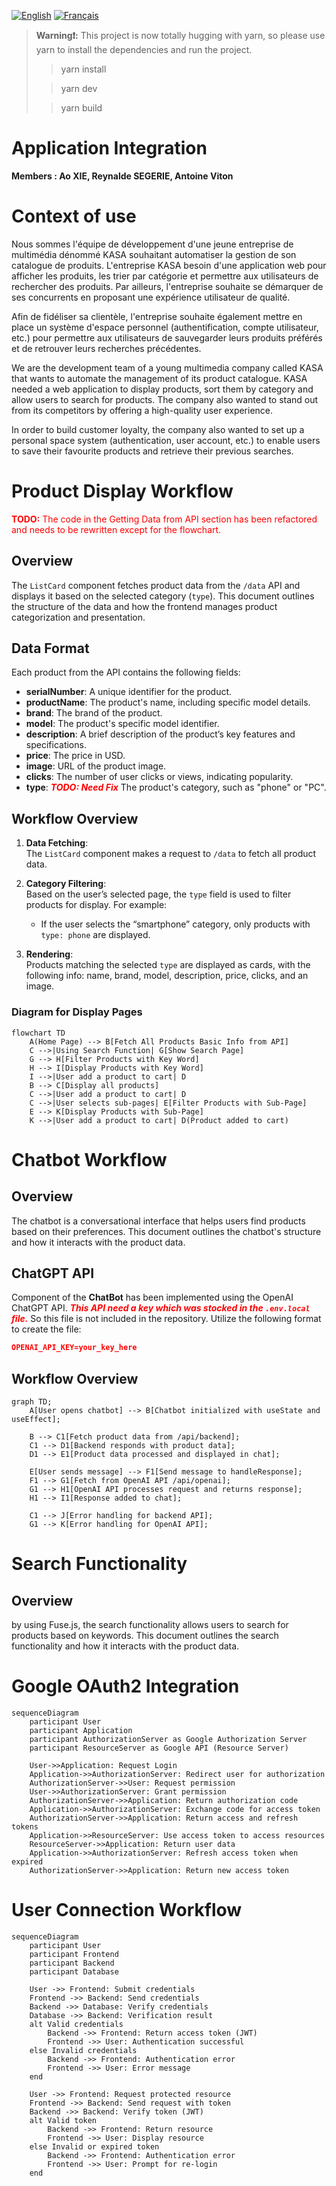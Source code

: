 [![English](https://cdn3.iconfinder.com/data/icons/142-mini-country-flags-16x16px/32/flag-usa2x.png)](/README.md)
[![Français](https://cdn3.iconfinder.com/data/icons/142-mini-country-flags-16x16px/32/flag-france2x.png)](/README/README_fr_FR.md)


> **Warning❗️:** This project is now totally hugging with yarn, so please use yarn to install the dependencies and run the project.
>> yarn install
>
>> yarn dev
>
>> yarn build

# Application Integration
**Members : Ao XIE, Reynalde SEGERIE, Antoine Viton**

# Context of use
Nous sommes l'équipe de développement d'une jeune entreprise de multimédia dénommé KASA souhaitant automatiser la gestion de son catalogue de produits. L'entreprise KASA besoin d'une application web pour afficher les produits, les trier par catégorie et permettre aux utilisateurs de rechercher des produits.
Par ailleurs, l'entreprise souhaite se démarquer de ses concurrents en proposant une expérience utilisateur de qualité.

Afin de fidéliser sa clientèle, l'entreprise souhaite également mettre en place un système d'espace personnel (authentification, compte utilisateur, etc.) pour permettre aux utilisateurs de sauvegarder leurs produits préférés et de retrouver leurs recherches précédentes.

We are the development team of a young multimedia company called KASA that wants to automate the management of its product catalogue. KASA needed a web application to display products, sort them by category and allow users to search for products.
The company also wanted to stand out from its competitors by offering a high-quality user experience.

In order to build customer loyalty, the company also wanted to set up a personal space system (authentication, user account, etc.) to enable users to save their favourite products and retrieve their previous searches.

# Product Display Workflow
<font color='red'>**TODO:** The code in the Getting Data from API section has been refactored and needs to be rewritten except for the flowchart.</font>



## Overview
The `ListCard` component fetches product data from the `/data` API and displays it based on the selected category (`type`). This document outlines the structure of the data and how the frontend manages product categorization and presentation.

## Data Format
Each product from the API contains the following fields:

- **serialNumber**: A unique identifier for the product.
- **productName**: The product's name, including specific model details.
- **brand**: The brand of the product.
- **model**: The product's specific model identifier.
- **description**: A brief description of the product’s key features and specifications.
- **price**: The price in USD.
- **image**: URL of the product image.
- **clicks**: The number of user clicks or views, indicating popularity.
- **type**: <font color='red'>**_TODO: Need Fix_**</font> The product's category, such as "phone" or "PC".

## Workflow Overview

1. **Data Fetching**:  
   The `ListCard` component makes a request to `/data` to fetch all product data.
   
2. **Category Filtering**:  
   Based on the user’s selected page, the `type` field is used to filter products for display. For example:
   - If the user selects the “smartphone” category, only products with `type: phone` are displayed.

3. **Rendering**:  
   Products matching the selected `type` are displayed as cards, with the following info: name, brand, model, description, price, clicks, and an image.

### Diagram for Display Pages

```mermaid
flowchart TD
    A(Home Page) --> B[Fetch All Products Basic Info from API]
    C -->|Using Search Function| G[Show Search Page]
    G --> H[Filter Products with Key Word]
    H --> I[Display Products with Key Word]
    I -->|User add a product to cart| D
    B --> C[Display all products]
    C -->|User add a product to cart| D
    C -->|User selects sub-pages| E[Filter Products with Sub-Page]
    E --> K[Display Products with Sub-Page]
    K -->|User add a product to cart| D(Product added to cart)

```

# Chatbot Workflow

## Overview
The chatbot is a conversational interface that helps users find products based on their preferences. This document outlines the chatbot's structure and how it interacts with the product data.

## ChatGPT API 
Component of the __ChatBot__ has been implemented using the OpenAI ChatGPT API.  <font color='red'>**_This API need a key which was stocked in the `.env.local` file._**</font> So this file is not included in the repository. Utilize the following format to create the file:
```json
OPENAI_API_KEY=your_key_here
```

## Workflow Overview
```mermaid
graph TD;
    A[User opens chatbot] --> B[Chatbot initialized with useState and useEffect];
    
    B --> C1[Fetch product data from /api/backend];
    C1 --> D1[Backend responds with product data];
    D1 --> E1[Product data processed and displayed in chat];

    E[User sends message] --> F1[Send message to handleResponse];
    F1 --> G1[Fetch from OpenAI API /api/openai];
    G1 --> H1[OpenAI API processes request and returns response];
    H1 --> I1[Response added to chat];

    C1 --> J[Error handling for backend API];
    G1 --> K[Error handling for OpenAI API];
```

# Search Functionality

## Overview

by using Fuse.js, the search functionality allows users to search for products based on keywords. This document outlines the search functionality and how it interacts with the product data.

# Google OAuth2 Integration
```mermaid
sequenceDiagram
    participant User
    participant Application
    participant AuthorizationServer as Google Authorization Server
    participant ResourceServer as Google API (Resource Server)

    User->>Application: Request Login
    Application->>AuthorizationServer: Redirect user for authorization
    AuthorizationServer->>User: Request permission
    User->>AuthorizationServer: Grant permission
    AuthorizationServer->>Application: Return authorization code
    Application->>AuthorizationServer: Exchange code for access token
    AuthorizationServer->>Application: Return access and refresh tokens
    Application->>ResourceServer: Use access token to access resources
    ResourceServer->>Application: Return user data
    Application->>AuthorizationServer: Refresh access token when expired
    AuthorizationServer->>Application: Return new access token
```


# User Connection Workflow
```mermaid
sequenceDiagram
    participant User
    participant Frontend
    participant Backend
    participant Database

    User ->> Frontend: Submit credentials
    Frontend ->> Backend: Send credentials
    Backend ->> Database: Verify credentials
    Database ->> Backend: Verification result
    alt Valid credentials
        Backend ->> Frontend: Return access token (JWT)
        Frontend ->> User: Authentication successful
    else Invalid credentials
        Backend ->> Frontend: Authentication error
        Frontend ->> User: Error message
    end

    User ->> Frontend: Request protected resource
    Frontend ->> Backend: Send request with token
    Backend ->> Backend: Verify token (JWT)
    alt Valid token
        Backend ->> Frontend: Return resource
        Frontend ->> User: Display resource
    else Invalid or expired token
        Backend ->> Frontend: Authentication error
        Frontend ->> User: Prompt for re-login
    end
```